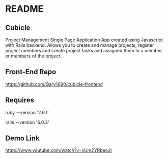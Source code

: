 # README

## Cubicle

Project Management Single Page Application App created using Javascript with Rails backend. Allows you to create and manage projects, register project members and  create project tasks and assigned them to a member or members of the project.

## Front-End Repo
https://github.com/Gary1690/cubicle-frontend

## Requires

ruby --version '2.6.1'

rails --version '6.0.3'

## Demo Link
https://www.youtube.com/watch?v=xUm2YRbeoJI
